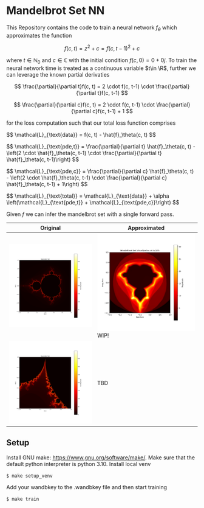 # Mandelbrot Set NN

This Repository contains the code to train a neural network $f_\theta$ which approximates the function

$$
f(c, t) = z^2+c = f(c, t-1)^2+c
$$

where $t\in \mathbb{N}_0$ and $c \in \mathbb{C}$  with the initial condition $f(c, 0) = 0 + 0j$. To train the neural network time is treated as a continuous variable $t\in \R$, further we can leverage the known partial derivaties

$$
\frac{\partial}{\partial t}f(c, t) = 2 \cdot f(c, t-1) \cdot \frac{\partial}{\partial t}f(c, t-1)
$$

$$
\frac{\partial}{\partial c}f(c, t) = 2 \cdot f(c, t-1) \cdot \frac{\partial}{\partial c}f(c, t-1) + 1
$$

for the loss computation such that our total loss function comprises

<p>$$ \mathcal{L}_{\text{data}} = f(c, t) - \hat{f}_\theta(c, t) $$</p>
<p>$$ \mathcal{L}_{\text{pde,t}} = \frac{\partial}{\partial t} \hat{f}_\theta(c, t) - \left(2 \cdot \hat{f}_\theta(c, t-1) \cdot \frac{\partial}{\partial t} \hat{f}_\theta(c, t-1)\right) $$</p>
<p>$$ \mathcal{L}_{\text{pde,c}} = \frac{\partial}{\partial c} \hat{f}_\theta(c, t) - \left(2 \cdot \hat{f}_\theta(c, t-1) \cdot \frac{\partial}{\partial c} \hat{f}_\theta(c, t-1) + 1\right) $$</p>
<p>$$ \mathcal{L}_{\text{total}} = \mathcal{L}_{\text{data}} + \alpha \left(\mathcal{L}_{\text{pde,t}} + \mathcal{L}_{\text{pde,c}}\right) $$</p>

Given $f$ we can infer the mandelbrot set with a single forward pass.

| Original                                           | Approximated                                   |
|----------------------------------------------------|------------------------------------------------|
| <img src="resources/mandelbrot_high_res.png" width="400"> | <img src="resources/mandelbrot_pred.png" width="400"> WIP! |
| <img src="resources/mandelbrot_high_res_zoomed.png" width="400"> | TBD                                            |


## Setup

Install GNU make: https://www.gnu.org/software/make/. 
Make sure that the default python interpreter is python 3.10.
Install local venv

```bash
$ make setup_venv
```

Add your wandbkey to the .wandbkey file and then start training

```bash
$ make train
```
